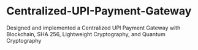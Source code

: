 # Centralized-UPI-Payment-Gateway
Designed and implemented a Centralized UPI Payment Gateway with Blockchain, SHA 256, Lightweight Cryptography, and Quantum Cryptography
